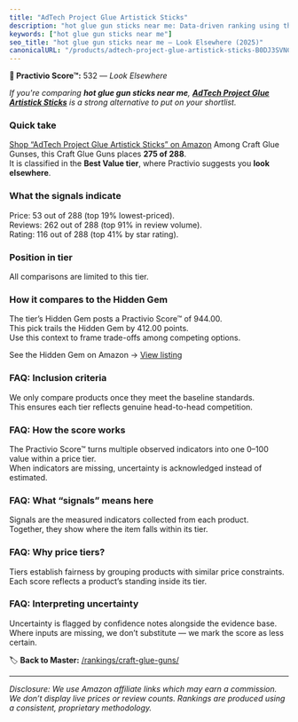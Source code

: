 ```yaml
---
title: "AdTech Project Glue Artistick Sticks"
description: "hot glue gun sticks near me: Data-driven ranking using the Practivio Score™. Positioned by quality, value, demand, findability, momentum."
keywords: ["hot glue gun sticks near me"]
seo_title: "hot glue gun sticks near me — Look Elsewhere (2025)"
canonicalURL: "/products/adtech-project-glue-artistick-sticks-B0DJ3SVNCY/"
---
```


**🚫 Practivio Score™:** 532 — _Look Elsewhere_


*If you're comparing **hot glue gun sticks near me**, **[AdTech Project Glue Artistick Sticks](https://www.amazon.com/dp/B0DJ3SVNCY?tag=practivio-20)** is a strong alternative to put on your shortlist.*
### Quick take
[Shop “AdTech Project Glue Artistick Sticks” on Amazon](https://www.amazon.com/dp/B0DJ3SVNCY?tag=practivio-20)
Among Craft Glue Gunses, this Craft Glue Guns places **275 of 288**.  
It is classified in the **Best Value tier**, where Practivio suggests you **look elsewhere**.

### What the signals indicate
Price: 53 out of 288 (top 19% lowest-priced).  
Reviews: 262 out of 288 (top 91% in review volume).  
Rating: 116 out of 288 (top 41% by star rating).  

### Position in tier
All comparisons are limited to this tier.

### How it compares to the Hidden Gem
The tier’s Hidden Gem posts a Practivio Score™ of 944.00.  
This pick trails the Hidden Gem by 412.00 points.  
Use this context to frame trade-offs among competing options.  

See the Hidden Gem on Amazon → [View listing](https://www.amazon.com/dp/B071HH42WW?tag=practivio-20)

### FAQ: Inclusion criteria
We only compare products once they meet the baseline standards.  
This ensures each tier reflects genuine head-to-head competition.

### FAQ: How the score works
The Practivio Score™ turns multiple observed indicators into one 0–100 value within a price tier.  
When indicators are missing, uncertainty is acknowledged instead of estimated.

### FAQ: What “signals” means here
Signals are the measured indicators collected from each product.  
Together, they show where the item falls within its tier.

### FAQ: Why price tiers?
Tiers establish fairness by grouping products with similar price constraints.  
Each score reflects a product’s standing inside its tier.

### FAQ: Interpreting uncertainty
Uncertainty is flagged by confidence notes alongside the evidence base.  
Where inputs are missing, we don’t substitute — we mark the score as less certain.


🏷️ **Back to Master:** [/rankings/craft-glue-guns/](/rankings/craft-glue-guns/)

---
_Disclosure: We use Amazon affiliate links which may earn a commission. We don’t display live prices or review counts. Rankings are produced using a consistent, proprietary methodology._

